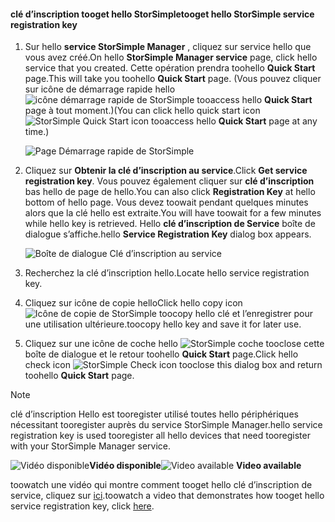 <!--author=alkohli last changed: 9/17/15-->

#### <a name="tooget-hello-storsimple-service-registration-key"></a><span data-ttu-id="b065e-101">clé d’inscription tooget hello StorSimple</span><span class="sxs-lookup"><span data-stu-id="b065e-101">tooget hello StorSimple service registration key</span></span>
1. <span data-ttu-id="b065e-102">Sur hello **service StorSimple Manager** , cliquez sur service hello que vous avez créé.</span><span class="sxs-lookup"><span data-stu-id="b065e-102">On hello **StorSimple Manager service** page, click hello service that you created.</span></span> <span data-ttu-id="b065e-103">Cette opération prendra toohello **Quick Start** page.</span><span class="sxs-lookup"><span data-stu-id="b065e-103">This will take you toohello **Quick Start** page.</span></span> <span data-ttu-id="b065e-104">(Vous pouvez cliquer sur icône de démarrage rapide hello ![icône démarrage rapide de StorSimple ](./media/storsimple-get-service-registration-key/HCS_QuickStartIcon-include.png) tooaccess hello **Quick Start** page à tout moment.)</span><span class="sxs-lookup"><span data-stu-id="b065e-104">(You can click hello quick start icon ![StorSimple Quick Start icon ](./media/storsimple-get-service-registration-key/HCS_QuickStartIcon-include.png) tooaccess hello **Quick Start** page at any time.)</span></span>
   
     ![Page Démarrage rapide de StorSimple](./media/storsimple-get-service-registration-key/HCS_ServiceQuickStart-include.png)
2. <span data-ttu-id="b065e-106">Cliquez sur **Obtenir la clé d’inscription au service**.</span><span class="sxs-lookup"><span data-stu-id="b065e-106">Click **Get service registration key**.</span></span> <span data-ttu-id="b065e-107">Vous pouvez également cliquer sur **clé d’inscription** bas hello de page de hello.</span><span class="sxs-lookup"><span data-stu-id="b065e-107">You can also click **Registration Key** at hello bottom of hello page.</span></span> <span data-ttu-id="b065e-108">Vous devez toowait pendant quelques minutes alors que la clé hello est extraite.</span><span class="sxs-lookup"><span data-stu-id="b065e-108">You will have toowait for a few minutes while hello key is retrieved.</span></span> <span data-ttu-id="b065e-109">Hello **clé d’inscription de Service** boîte de dialogue s’affiche.</span><span class="sxs-lookup"><span data-stu-id="b065e-109">hello **Service Registration Key** dialog box appears.</span></span>
   
     ![Boîte de dialogue Clé d’inscription au service](./media/storsimple-get-service-registration-key/HCS_GetServiceRegistrationKey-include.png)
3. <span data-ttu-id="b065e-111">Recherchez la clé d’inscription hello.</span><span class="sxs-lookup"><span data-stu-id="b065e-111">Locate hello service registration key.</span></span>
4. <span data-ttu-id="b065e-112">Cliquez sur icône de copie hello</span><span class="sxs-lookup"><span data-stu-id="b065e-112">Click hello copy icon</span></span> ![Icône de copie de StorSimple](./media/storsimple-get-service-registration-key/HCS_CopyIcon-include.png) <span data-ttu-id="b065e-114">toocopy hello clé et l’enregistrer pour une utilisation ultérieure.</span><span class="sxs-lookup"><span data-stu-id="b065e-114">toocopy hello key and save it for later use.</span></span>
5. <span data-ttu-id="b065e-115">Cliquez sur une icône de coche hello ![StorSimple coche](./media/storsimple-get-service-registration-key/HCS_CheckIcon-include.png) tooclose cette boîte de dialogue et le retour toohello **Quick Start** page.</span><span class="sxs-lookup"><span data-stu-id="b065e-115">Click hello check icon ![StorSimple Check icon](./media/storsimple-get-service-registration-key/HCS_CheckIcon-include.png) tooclose this dialog box and return toohello **Quick Start** page.</span></span>

> [!NOTE]
> <span data-ttu-id="b065e-116">clé d’inscription Hello est tooregister utilisé toutes hello périphériques nécessitant tooregister auprès du service StorSimple Manager.</span><span class="sxs-lookup"><span data-stu-id="b065e-116">hello service registration key is used tooregister all hello devices that need tooregister with your StorSimple Manager service.</span></span>
> 
> 

<span data-ttu-id="b065e-117">![Vidéo disponible](./media/storsimple-get-service-registration-key/Video_icon.png)**Vidéo disponible**</span><span class="sxs-lookup"><span data-stu-id="b065e-117">![Video available](./media/storsimple-get-service-registration-key/Video_icon.png) **Video available**</span></span>

<span data-ttu-id="b065e-118">toowatch une vidéo qui montre comment tooget hello clé d’inscription de service, cliquez sur [ici](https://azure.microsoft.com/documentation/videos/get-the-service-registration-key/).</span><span class="sxs-lookup"><span data-stu-id="b065e-118">toowatch a video that demonstrates how tooget hello service registration key, click [here](https://azure.microsoft.com/documentation/videos/get-the-service-registration-key/).</span></span>

